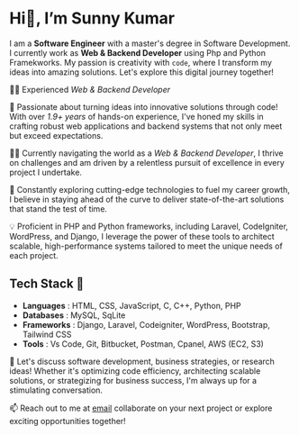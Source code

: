 # Hi👋, I’m Sunny Kumar

I am a **Software Engineer** with a master's degree in Software Development. I currently work as **Web & Backend Developer** using Php and Python Framekworks. My passion is creativity with `code`, where I transform my ideas into amazing solutions. Let's explore this digital journey together!

👨‍💻 Experienced *Web & Backend Developer*

🚀 Passionate about turning ideas into innovative solutions through code! With over *1.9+ years* of hands-on experience, I've honed my skills in crafting robust web applications and backend systems that not only meet but exceed expectations.

👨‍🚀 Currently navigating the world as a *Web & Backend Developer*, I thrive on challenges and am driven by a relentless pursuit of excellence in every project I undertake.

🌱 Constantly exploring cutting-edge technologies to fuel my career growth, I believe in staying ahead of the curve to deliver state-of-the-art solutions that stand the test of time.

💡 Proficient in PHP and Python frameworks, including Laravel, CodeIgniter, WordPress, and Django, I leverage the power of these tools to architect scalable, high-performance systems tailored to meet the unique needs of each project.

## Tech Stack 🚀
- **Languages**  : HTML, CSS, JavaScript, C, C++, Python, PHP
- **Databases**  : MySQL, SqLite
- **Frameworks** : Django, Laravel, Codeigniter, WordPress, Bootstrap, Tailwind CSS
- **Tools**      : Vs Code, Git, Bitbucket, Postman, Cpanel, AWS (EC2, S3)
  
💬 Let's discuss software development, business strategies, or research ideas! Whether it's optimizing code efficiency, architecting scalable solutions, or strategizing for business success, I'm always up for a stimulating conversation.

📫 Reach out to me at [email](mailto:sunnyk.kongu.com) collaborate on your next project or explore exciting opportunities together!
